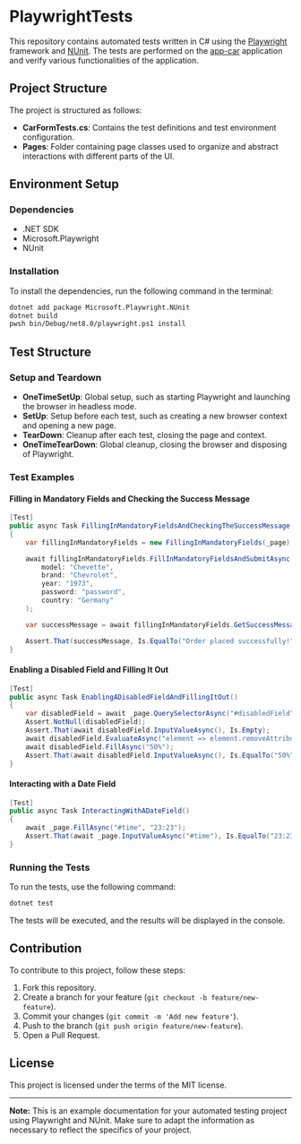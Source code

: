 # PlaywrightTests

This repository contains automated tests written in C# using the [Playwright](https://playwright.dev/dotnet/docs/intro) framework and [NUnit](https://nunit.org/). The tests are performed on the [app-car](https://gaabrielogan2.github.io/app-car) application and verify various functionalities of the application.

## Project Structure

The project is structured as follows:

- **CarFormTests.cs**: Contains the test definitions and test environment configuration.
- **Pages**: Folder containing page classes used to organize and abstract interactions with different parts of the UI.

## Environment Setup

### Dependencies

- .NET SDK
- Microsoft.Playwright
- NUnit

### Installation

To install the dependencies, run the following command in the terminal:

```sh
dotnet add package Microsoft.Playwright.NUnit
dotnet build
pwsh bin/Debug/net8.0/playwright.ps1 install
```

## Test Structure

### Setup and Teardown

- **OneTimeSetUp**: Global setup, such as starting Playwright and launching the browser in headless mode.
- **SetUp**: Setup before each test, such as creating a new browser context and opening a new page.
- **TearDown**: Cleanup after each test, closing the page and context.
- **OneTimeTearDown**: Global cleanup, closing the browser and disposing of Playwright.

### Test Examples

#### Filling in Mandatory Fields and Checking the Success Message

```csharp
[Test]
public async Task FillingInMandatoryFieldsAndCheckingTheSuccessMessage()
{
    var fillingInMandatoryFields = new FillingInMandatoryFields(_page);

    await fillingInMandatoryFields.FillInMandatoryFieldsAndSubmitAsync(
        model: "Chevette",
        brand: "Chevrolet",
        year: "1973",
        password: "password",
        country: "Germany"
    );

    var successMessage = await fillingInMandatoryFields.GetSuccessMessageAsync();

    Assert.That(successMessage, Is.EqualTo("Order placed successfully!"));
}
```

#### Enabling a Disabled Field and Filling It Out

```csharp
[Test]
public async Task EnablingADisabledFieldAndFillingItOut()
{
    var disabledField = await _page.QuerySelectorAsync("#disabledField");
    Assert.NotNull(disabledField);
    Assert.That(await disabledField.InputValueAsync(), Is.Empty);
    await disabledField.EvaluateAsync("element => element.removeAttribute('disabled')");
    await disabledField.FillAsync("50%");
    Assert.That(await disabledField.InputValueAsync(), Is.EqualTo("50%"));
}
```

#### Interacting with a Date Field

```csharp
[Test]
public async Task InteractingWithADateField()
{
    await _page.FillAsync("#time", "23:23");
    Assert.That(await _page.InputValueAsync("#time"), Is.EqualTo("23:23"));
}
```

### Running the Tests

To run the tests, use the following command:

```sh
dotnet test
```

The tests will be executed, and the results will be displayed in the console.

## Contribution

To contribute to this project, follow these steps:

1. Fork this repository.
2. Create a branch for your feature (`git checkout -b feature/new-feature`).
3. Commit your changes (`git commit -m 'Add new feature'`).
4. Push to the branch (`git push origin feature/new-feature`).
5. Open a Pull Request.

## License

This project is licensed under the terms of the MIT license.

---

**Note:** This is an example documentation for your automated testing project using Playwright and NUnit. Make sure to adapt the information as necessary to reflect the specifics of your project.
